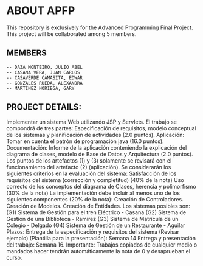 # ABOUT APFP
This repository is exclusively for the Advanced Programming Final Project. This project will be collaborated among 5 members.

## MEMBERS
```
-- DAZA MONTEIRO, JULIO ABEL
-- CASANA VERA, JUAN CARLOS
-- CASAVERDE CAMASITA, EDWAR
-- GONZALES RUEDA, ALEXANDRA
-- MARTÍNEZ NORIEGA, GARY
```
## PROJECT DETAILS:

Implementar un sistema Web utilizando JSP y Servlets. El trabajo se compondrá de tres partes:
Especificación de requisitos, modelo conceptual de los sistemas y planificación de actividades (2.0 puntos).
Aplicación: Tomar en cuenta el patrón de programación java (16.0 puntos).
Documentación: Informe de la aplicación conteniendo la explicación del diagrama de clases, modelo de Base de Datos y Arquitectura (2.0 puntos).
Los puntos de los artefactos (1) y (3) solamente se revisará con el funcionamiento del artefacto (2) (aplicación).
Se considerarán los siguientes criterios en la evaluación del sistema:
Satisfacción de los requisitos del sistema (corrección y completitud) (40% de la nota)
Uso correcto de los conceptos del diagrama de Clases, herencia y polimorfismo (30% de la nota)
La implementación debe incluir al menos uno de los siguientes componentes (20% de la nota):
Creación de Controladores.
Creación de Modelos.
Creación de Entidades.
Los sistemas posibles son:
(G1) Sistema de Gestión para el tren Eléctrico - Casana
(G2) Sistema de Gestión de una Biblioteca - Ramirez
(G3) Sistema de Matrícula de un Colegio - Delgado
(G4) Sistema de Gestión de un Restaurante - Aguilar
Plazos:
Entrega de la especificación y requisitos del sistema  (Revisar ejemplo) (Plantilla para la presentación): Semana 14
Entrega y presentación del trabajo: Semana 16.
Importante:
Trabajos copiados de cualquier medio o mandados hacer tendrán automáticamente la nota de 0 y desaprueban el curso.
